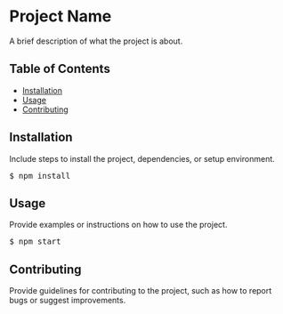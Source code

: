 
<h1>Project Name</h1>
<p>A brief description of what the project is about.</p>
<h2>Table of Contents</h2>
    <ul>
        <li><a href="#installation">Installation</a></li>
        <li><a href="#usage">Usage</a></li>
        <li><a href="#contributing">Contributing</a></li>
    </ul>
<h2 id="installation">Installation</h2>
    <p>Include steps to install the project, dependencies, or setup environment.</p>
<pre>$ npm install</pre>
<h2 id="usage">Usage</h2>
    <p>Provide examples or instructions on how to use the project.</p>
<pre>$ npm start</pre>
<h2 id="contributing">Contributing</h2>
    <p>Provide guidelines for contributing to the project, such as how to report bugs or suggest improvements.</p>